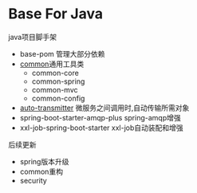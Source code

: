 # Base For Java
java项目脚手架
* base-pom 管理大部分依赖
* [common](common/README.md)通用工具类
  * common-core
  * common-spring
  * common-mvc
  * common-config
* [auto-transmitter](auto-transmitter/readme.md) 微服务之间调用时,自动传输所需对象
* spring-boot-starter-amqp-plus spring-amqp增强
* xxl-job-spring-boot-starter xxl-job自动装配和增强

后续更新
* spring版本升级
* common重构
* security
